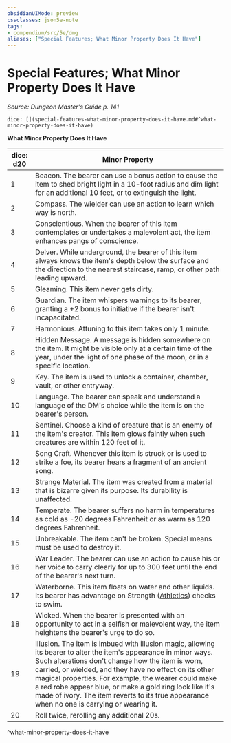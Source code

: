 ```yaml
---
obsidianUIMode: preview
cssclasses: json5e-note
tags:
- compendium/src/5e/dmg
aliases: ["Special Features; What Minor Property Does It Have"]
---
```

# Special Features; What Minor Property Does It Have
*Source: Dungeon Master's Guide p. 141* 

`dice: [](special-features-what-minor-property-does-it-have.md#^what-minor-property-does-it-have)`

**What Minor Property Does It Have**

| dice: d20 | Minor Property |
|-----------|----------------|
| 1 | Beacon. The bearer can use a bonus action to cause the item to shed bright light in a 10-foot radius and dim light for an additional 10 feet, or to extinguish the light. |
| 2 | Compass. The wielder can use an action to learn which way is north. |
| 3 | Conscientious. When the bearer of this item contemplates or undertakes a malevolent act, the item enhances pangs of conscience. |
| 4 | Delver. While underground, the bearer of this item always knows the item's depth below the surface and the direction to the nearest staircase, ramp, or other path leading upward. |
| 5 | Gleaming. This item never gets dirty. |
| 6 | Guardian. The item whispers warnings to its bearer, granting a +2 bonus to initiative if the bearer isn't incapacitated. |
| 7 | Harmonious. Attuning to this item takes only 1 minute. |
| 8 | Hidden Message. A message is hidden somewhere on the item. It might be visible only at a certain time of the year, under the light of one phase of the moon, or in a specific location. |
| 9 | Key. The item is used to unlock a container, chamber, vault, or other entryway. |
| 10 | Language. The bearer can speak and understand a language of the DM's choice while the item is on the bearer's person. |
| 11 | Sentinel. Choose a kind of creature that is an enemy of the item's creator. This item glows faintly when such creatures are within 120 feet of it. |
| 12 | Song Craft. Whenever this item is struck or is used to strike a foe, its bearer hears a fragment of an ancient song. |
| 13 | Strange Material. The item was created from a material that is bizarre given its purpose. Its durability is unaffected. |
| 14 | Temperate. The bearer suffers no harm in temperatures as cold as -20 degrees Fahrenheit or as warm as 120 degrees Fahrenheit. |
| 15 | Unbreakable. The item can't be broken. Special means must be used to destroy it. |
| 16 | War Leader. The bearer can use an action to cause his or her voice to carry clearly for up to 300 feet until the end of the bearer's next turn. |
| 17 | Waterborne. This item floats on water and other liquids. Its bearer has advantage on Strength ([Athletics](_skills.md#Athletics)) checks to swim. |
| 18 | Wicked. When the bearer is presented with an opportunity to act in a selfish or malevolent way, the item heightens the bearer's urge to do so. |
| 19 | Illusion. The item is imbued with illusion magic, allowing its bearer to alter the item's appearance in minor ways. Such alterations don't change how the item is worn, carried, or wielded, and they have no effect on its other magical properties. For example, the wearer could make a red robe appear blue, or make a gold ring look like it's made of ivory. The item reverts to its true appearance when no one is carrying or wearing it. |
| 20 | Roll twice, rerolling any additional 20s. |
^what-minor-property-does-it-have